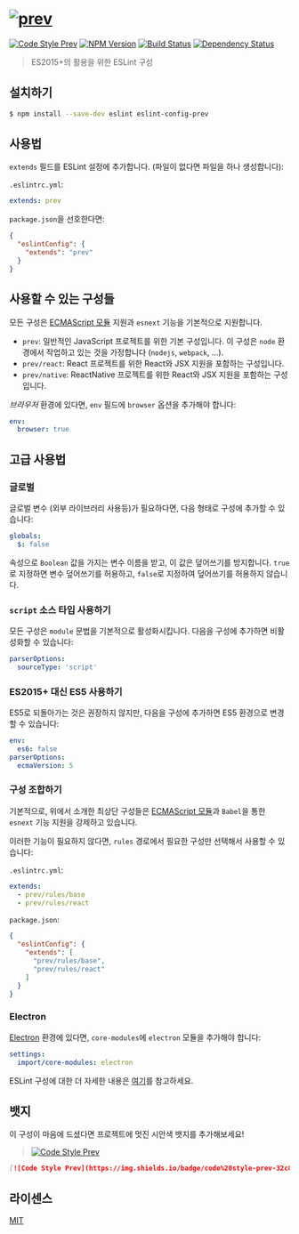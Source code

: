 # [![prev](https://rawgit.com/preco21/eslint-config-prev/master/media/logo.png)](https://github.com/preco21/eslint-config-prev)

[![Code Style Prev](https://img.shields.io/badge/code%20style-prev-32c8fc.svg?style=flat-square)](https://github.com/preco21/eslint-config-prev)
[![NPM Version](https://img.shields.io/npm/v/eslint-config-prev.svg?style=flat-square)](https://www.npmjs.com/package/eslint-config-prev)
[![Build Status](https://img.shields.io/travis/preco21/eslint-config-prev/master.svg?style=flat-square)](https://travis-ci.org/preco21/eslint-config-prev)
[![Dependency Status](https://dependencyci.com/github/preco21/eslint-config-prev/badge?style=flat-square)](https://dependencyci.com/github/preco21/eslint-config-prev)

> ES2015+의 활용을 위한 ESLint 구성

## 설치하기

```bash
$ npm install --save-dev eslint eslint-config-prev
```

## 사용법

`extends` 필드를 ESLint 설정에 추가합니다. (파일이 없다면 파일을 하나 생성합니다):

`.eslintrc.yml`:

```yaml
extends: prev
```

`package.json`을 선호한다면:

```json
{
  "eslintConfig": {
    "extends": "prev"
  }
}
```

## 사용할 수 있는 구성들

모든 구성은 [ECMAScript 모듈][esm] 지원과 `esnext` 기능을 기본적으로 지원합니다.

* `prev`: 일반적인 JavaScript 프로젝트를 위한 기본 구성입니다. 이 구성은 `node` 환경에서 작업하고 있는 것을 가정합니다 (`nodejs`, `webpack`, ...).
* `prev/react`: React 프로젝트를 위한 React와 JSX 지원을 포함하는 구성입니다.
* `prev/native`: ReactNative 프로젝트를 위한 React와 JSX 지원을 포함하는 구성입니다.

_브라우저_ 환경에 있다면, `env` 필드에 `browser` 옵션을 추가해야 합니다:

```yaml
env:
  browser: true
```

## 고급 사용법

### 글로벌

글로벌 변수 (외부 라이브러리 사용등)가 필요하다면, 다음 형태로 구성에 추가할 수 있습니다:

```yaml
globals:
  $: false
```

속성으로 `Boolean` 값을 가지는 변수 이름을 받고, 이 값은 덮어쓰기를 방지합니다. `true`로 지정하면 변수 덮어쓰기를 허용하고, `false`로 지정하여 덮어쓰기를 허용하지 않습니다.

### `script` 소스 타입 사용하기

모든 구성은 `module` 문법을 기본적으로 활성화시킵니다. 다음을 구성에 추가하면 비활성화할 수 있습니다:

```yaml
parserOptions:
  sourceType: 'script'
```

### ES2015+ 대신 ES5 사용하기

ES5로 되돌아가는 것은 권장하지 않지만, 다음을 구성에 추가하면 ES5 환경으로 변경할 수 있습니다:

```yaml
env:
  es6: false
parserOptions:
  ecmaVersion: 5
```

### 구성 조합하기

기본적으로, 위에서 소개한 최상단 구성들은 [ECMAScript 모듈][esm]과 `Babel`을 통한 `esnext` 기능 지원을 강제하고 있습니다.

이러한 기능이 필요하지 않다면, `rules` 경로에서 필요한 구성만 선택해서 사용할 수 있습니다:

`.eslintrc.yml`:

```yaml
extends:
  - prev/rules/base
  - prev/rules/react
```

`package.json`:

```json
{
  "eslintConfig": {
    "extends": [
      "prev/rules/base",
      "prev/rules/react"
    ]
  }
}
```

### Electron

[Electron](electron.atom.io) 환경에 있다면, `core-modules`에 `electron` 모듈을 추가해야 합니다:

```yaml
settings:
  import/core-modules: electron
```

ESLint 구성에 대한 더 자세한 내용은 [여기]((http://eslint.org/docs/user-guide/configuring))를 참고하세요.

## 뱃지

이 구성이 마음에 드셨다면 프로젝트에 멋진 시안색 뱃지를 추가해보세요!

> [![Code Style Prev](https://img.shields.io/badge/code%20style-prev-32c8fc.svg?style=flat-square)](https://github.com/preco21/eslint-config-prev)

```markdown
[![Code Style Prev](https://img.shields.io/badge/code%20style-prev-32c8fc.svg?style=flat-square)](https://github.com/preco21/eslint-config-prev)
```

## 라이센스

[MIT](http://preco.mit-license.org/)

[esm]: http://2ality.com/2014/09/es6-modules-final.html
